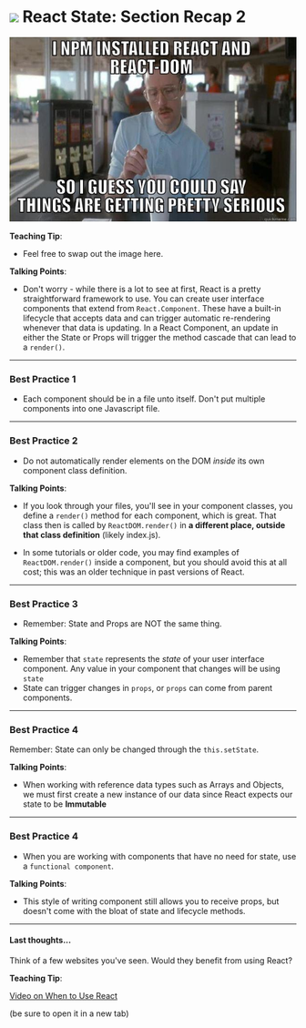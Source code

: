  # ![](https://ga-dash.s3.amazonaws.com/production/assets/logo-9f88ae6c9c3871690e33280fcf557f33.png) React State: Section Recap 2
 
![react meme](images/react-meme.jpg)

<aside class="notes">

**Teaching Tip**:
- Feel free to swap out the image here.

**Talking Points**:

- Don't worry - while there is a lot to see at first, React is a pretty straightforward framework to use. You can create user interface components that extend from `React.Component`. These have a built-in lifecycle that accepts data and can trigger automatic re-rendering whenever that data is updating. In a React Component, an update in either the State or Props will trigger the method cascade that can lead to a `render()`.

</aside>

---

### Best Practice 1

- Each component should be in a file unto itself. Don't put multiple components into one Javascript file.

---

### Best Practice 2

- Do not automatically render elements on the DOM *inside* its own component class definition.
 

<aside class="notes">

**Talking Points**:

- If you look through your files, you'll see in your component classes, you define a `render()` method for each component, which is great. That class then is called by `ReactDOM.render()` in **a different place, outside that class definition** (likely index.js).

- In some tutorials or older code, you may find examples of `ReactDOM.render()` inside a component, but you should avoid this at all cost; this was an older technique in past versions of React.

</aside>

---

### Best Practice 3

- Remember: State and Props are NOT the same thing. 
  
<aside class="notes">

**Talking Points**:

- Remember that `state` represents the _state_ of your user interface component.  Any value in your component that changes will be using `state`
- State can trigger changes in `props`, or `props` can come from parent components.

</aside>

---

### Best Practice 4

Remember: State can only be changed through the `this.setState`.  

<aside class="notes">

**Talking Points**:

- When working with reference data types such as Arrays and Objects, we must first create a new instance of our data since React expects our state to be **Immutable**

</aside>

---

### Best Practice 4

- When you are working with components that have no need for state, use a `functional component`.  

<aside class="notes">

**Talking Points**:

- This style of writing component still allows you to receive props, but doesn't come with the bloat of state and lifecycle methods.

</aside>

---

#### Last thoughts...

Think of a few websites you've seen. Would they benefit from using React?

<aside class="notes">

**Teaching Tip**:

[Video on When to Use React](https://generalassembly.wistia.com/medias/2qrtla3y8a)

(be sure to open it in a new tab)

</aside>

